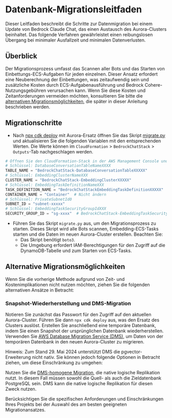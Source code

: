 # Datenbank-Migrationsleitfaden

Dieser Leitfaden beschreibt die Schritte zur Datenmigration bei einem Update von Bedrock Claude Chat, das einen Austausch des Aurora-Clusters beinhaltet. Das folgende Verfahren gewährleistet einen reibungslosen Übergang bei minimaler Ausfallzeit und minimalen Datenverlusten.

## Überblick

Der Migrationsprozess umfasst das Scannen aller Bots und das Starten von Einbettungs-ECS-Aufgaben für jeden einzelnen. Dieser Ansatz erfordert eine Neuberechnung der Einbettungen, was zeitaufwendig sein und zusätzliche Kosten durch ECS-Aufgabenausführung und Bedrock Cohere-Nutzungsgebühren verursachen kann. Wenn Sie diese Kosten und Zeitanforderungen vermeiden möchten, konsultieren Sie bitte die [alternativen Migrationsmöglichkeiten](#alternative-migration-options), die später in dieser Anleitung beschrieben werden.

## Migrationschritte

- Nach [npx cdk deploy](../README.md#deploy-using-cdk) mit Aurora-Ersatz öffnen Sie das Skript [migrate.py](./migrate.py) und aktualisieren Sie die folgenden Variablen mit den entsprechenden Werten. Die Werte können im `CloudFormation` > `BedrockChatStack` > `Outputs`-Tab nachgeschlagen werden.

```py
# Öffnen Sie den CloudFormation-Stack in der AWS Management Console und kopieren Sie die Werte aus der Outputs-Registerkarte.
# Schlüssel: DatabaseConversationTableNameXXXX
TABLE_NAME = "BedrockChatStack-DatabaseConversationTableXXXXX"
# Schlüssel: EmbeddingClusterNameXXX
CLUSTER_NAME = "BedrockChatStack-EmbeddingClusterXXXXX"
# Schlüssel: EmbeddingTaskDefinitionNameXXX
TASK_DEFINITION_NAME = "BedrockChatStackEmbeddingTaskDefinitionXXXXX"
CONTAINER_NAME = "Container"  # Nicht ändern
# Schlüssel: PrivateSubnetId0
SUBNET_ID = "subnet-xxxxx"
# Schlüssel: EmbeddingTaskSecurityGroupIdXXX
SECURITY_GROUP_ID = "sg-xxxx"  # BedrockChatStack-EmbeddingTaskSecurityGroupXXXXX
```

- Führen Sie das Skript `migrate.py` aus, um den Migrationsprozess zu starten. Dieses Skript wird alle Bots scannen, Embedding-ECS-Tasks starten und die Daten im neuen Aurora-Cluster erstellen. Beachten Sie:
  - Das Skript benötigt `boto3`.
  - Die Umgebung erfordert IAM-Berechtigungen für den Zugriff auf die DynamoDB-Tabelle und zum Starten von ECS-Tasks.

## Alternative Migrationsmöglichkeiten

Wenn Sie die vorherige Methode aufgrund von Zeit- und Kostenimplikationen nicht nutzen möchten, ziehen Sie die folgenden alternativen Ansätze in Betracht:

### Snapshot-Wiederherstellung und DMS-Migration

Notieren Sie zunächst das Passwort für den Zugriff auf den aktuellen Aurora-Cluster. Führen Sie dann `npx cdk deploy` aus, was den Ersatz des Clusters auslöst. Erstellen Sie anschließend eine temporäre Datenbank, indem Sie einen Snapshot der ursprünglichen Datenbank wiederherstellen.
Verwenden Sie [AWS Database Migration Service (DMS)](https://aws.amazon.com/dms/), um Daten von der temporären Datenbank in den neuen Aurora-Cluster zu migrieren.

Hinweis: Zum Stand 29. Mai 2024 unterstützt DMS die pgvector-Erweiterung nicht nativ. Sie können jedoch folgende Optionen in Betracht ziehen, um diese Einschränkung zu umgehen:

Nutzen Sie die [DMS-homogene Migration](https://docs.aws.amazon.com/dms/latest/userguide/dm-migrating-data.html), die native logische Replikation nutzt. In diesem Fall müssen sowohl die Quell- als auch die Zieldatenbank PostgreSQL sein. DMS kann die native logische Replikation für diesen Zweck nutzen.

Berücksichtigen Sie die spezifischen Anforderungen und Einschränkungen Ihres Projekts bei der Auswahl des am besten geeigneten Migrationansatzes.